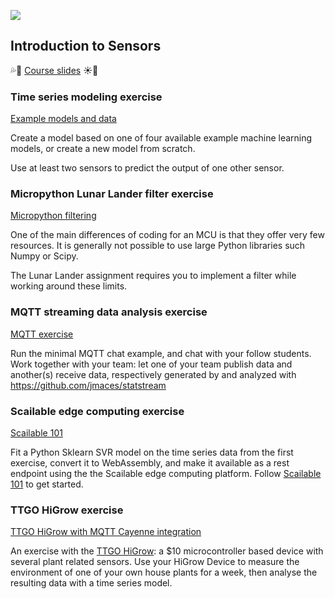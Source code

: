 ![](images/sensor.png)

## Introduction to Sensors

💦🌱 [Course slides](https://github.com/robinvanemden/sensors/tree/master/_course_slides) ☀🌳

### Time series modeling exercise

[Example models and data](timeseries)

Create a model based on one of four available example machine learning models, or create a new model from scratch. 

Use at least two sensors to predict the output of one other sensor.

### Micropython Lunar Lander filter exercise

[Micropython filtering](micropython)

One of the main differences of coding for an MCU is that they offer very few resources. It is generally not possible to use large Python libraries such Numpy or Scipy.

The Lunar Lander assignment requires you to implement a filter while working around these limits.

### MQTT streaming data analysis exercise

[MQTT exercise](mqtt)

Run the minimal MQTT chat example, and chat with your follow students. Work together with your team: let one of your team publish data and another(s) receive data, respectively generated by and analyzed with https://github.com/jmaces/statstream

### Scailable edge computing exercise

[Scailable 101](https://github.com/scailable/sclbl-tutorials/blob/master/sclbl-101-getting-started/README.md)

Fit a Python Sklearn SVR model on the time series data from the first exercise, convert it to WebAssembly, and make it available as a rest endpoint using the the Scailable edge computing platform. Follow [Scailable 101](https://github.com/scailable/sclbl-tutorials/blob/master/sclbl-101-getting-started/README.md) to get started.

### TTGO HiGrow exercise

[TTGO HiGrow with MQTT Cayenne integration](higrow)

An exercise with the [TTGO HiGrow](https://www.tindie.com/products/ttgo/lilygorttgo-t-higrow/): a $10 microcontroller based device with several plant related sensors. Use your HiGrow Device to measure the environment of one of your own house plants for a week, then analyse the resulting data with a time series model.



